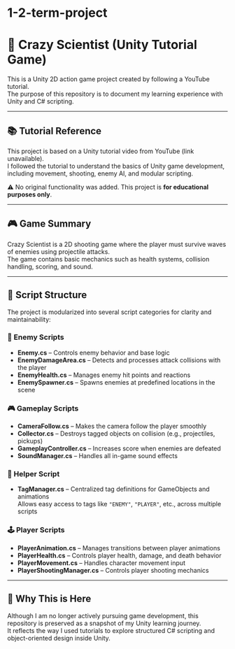 # 1-2-term-project

# 🧪 Crazy Scientist (Unity Tutorial Game)

This is a Unity 2D action game project created by following a YouTube tutorial.  
The purpose of this repository is to document my learning experience with Unity and C# scripting.

---

## 📚 Tutorial Reference

This project is based on a Unity tutorial video from YouTube (link unavailable).  
I followed the tutorial to understand the basics of Unity game development, including movement, shooting, enemy AI, and modular scripting.

⚠️ No original functionality was added. This project is **for educational purposes only**.

---

## 🎮 Game Summary

Crazy Scientist is a 2D shooting game where the player must survive waves of enemies using projectile attacks.  
The game contains basic mechanics such as health systems, collision handling, scoring, and sound.

---

## 📂 Script Structure

The project is modularized into several script categories for clarity and maintainability:

### 🧨 Enemy Scripts
- **Enemy.cs** – Controls enemy behavior and base logic
- **EnemyDamageArea.cs** – Detects and processes attack collisions with the player
- **EnemyHealth.cs** – Manages enemy hit points and reactions
- **EnemySpawner.cs** – Spawns enemies at predefined locations in the scene

### 🎮 Gameplay Scripts
- **CameraFollow.cs** – Makes the camera follow the player smoothly
- **Collector.cs** – Destroys tagged objects on collision (e.g., projectiles, pickups)
- **GameplayController.cs** – Increases score when enemies are defeated
- **SoundManager.cs** – Handles all in-game sound effects

### 🧩 Helper Script
- **TagManager.cs** – Centralized tag definitions for GameObjects and animations  
  Allows easy access to tags like `"ENEMY"`, `"PLAYER"`, etc., across multiple scripts

### 🕹️ Player Scripts
- **PlayerAnimation.cs** – Manages transitions between player animations
- **PlayerHealth.cs** – Controls player health, damage, and death behavior
- **PlayerMovement.cs** – Handles character movement input
- **PlayerShootingManager.cs** – Controls player shooting mechanics

---

## 🧠 Why This is Here

Although I am no longer actively pursuing game development, this repository is preserved as a snapshot of my Unity learning journey.  
It reflects the way I used tutorials to explore structured C# scripting and object-oriented design inside Unity.

